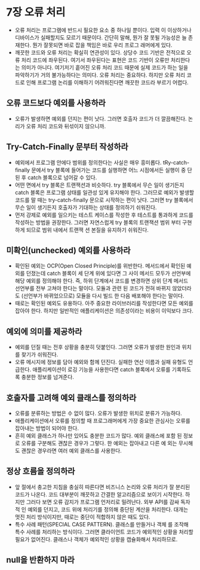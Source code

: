 # 7장 오류 처리

- 오류 처리는 프로그램에 반드시 필요한 요소 중 하나일 뿐이다. 입력 이 이상하거나 디바이스가 실패할지도 모르기 때문이다. 간단히 말해, 뭔가 잘 못될 가능성은 늘 존재한다. 뭔가 잘못되면 바로 잡을 책임은 바로 우리 프로그 래머에게 있다.
- 깨끗한 코드와 오류 처리는 확실히 연관성이 있다. 상당수 코드 기반은 전적으로 오류 처리 코드에 좌우된다. 여기서 좌우된다는 표현은 코드 기반이 오류만 처리한다는 의미가 아니다. 여기저기 흩어진 오류 처리 코드 때문에 실제 코드가 하는 일을 파악하기가 거의 불가능하다는 의미다. 오류 처리는 중요하다. 하지만 오류 처리 코드로 인해 프로그램 논리를 이해하기 어려워진다면 깨끗한 코드라 부르기 어렵다.

## 오류 코드보다 예외를 사용하라

- 오류가 발생하면 예외를 던지는 편이 낫다. 그러면 호출자 코드가 더 깔끔해진다. 논리가 오류 처리 코드와 뒤섞이지 않으니까.

## Try-Catch-Finally 문부터 작성하라

- 예외에서 프로그램 안에다 범위를 정의한다는 사실은 매우 흥미롭다. tRy-catch-finally 문에서 try 블록에 들어가는 코드를 실행하면 어느 시점에서든 실행이 중 단된 후 catch 블록으로 넘어갈 수 있다.
- 어떤 면에서 try 블록은 트랜잭션과 비슷하다. try 블록에서 무슨 일이 생기든지 catch 블록은 프로그램 상태를 일관성 있게 유지해야 한다. 그러므로 예외가 발생할 코드를 말 때는 try-catch-finally 문으로 시작하는 편이 낫다. 그러면 try 블록에서 무슨 일이 생기든지 호출자가 기대하는 상태를 정의하기 쉬워진다.
- 먼저 강제로 예외를 일으키는 테스트 케이스를 작성한 후 테스트를 통과하게 코드를 작성하는 방법을 권장한다. 그러면 자연스럽게 try 블록의 트랜잭션 범위 부터 구현하게 되므로 범위 내에서 트랜잭 션 본질을 유지하기 쉬워진다.

## 미확인(unchecked) 예외를 사용하라

- 확인된 예외는 OCP(Open Closed Principle)를 위반한다. 메서드에서 확인된 예외를 던졌는데 catch 블록이 세 단계 위에 있다면 그 사이 메서드 모두가 선언부에 해당 예외를 정의해야 한다. 즉, 하위 단계에서 코드를 변경하면 상위 단계 메서드 선언부를 전부 고쳐야 한다는 말이다. 모듈과 관련 된 코드가 전혀 바뀌지 않았더라도 (선언부가 바뀌었으므로) 모듈을 다시 빌드 한 다음 배포해야 한다는 말이다.
- 때로는 확인된 예외도 유용하다. 아주 중요한 라이브러리를 작성한다면 모든 예외를 잡아야 한다. 하지만 일반적인 애플리케이션은 의존성이라는 비용이 이익보다 크다.

## 예외에 의미를 제공하라

- 예외를 던질 때는 전후 상황을 충분히 덧붙인다. 그러면 오류가 발생한 원인과 위치를 찾기가 쉬워진다.
- 오류 메시지에 정보를 담아 예외와 함께 던진다. 실패한 연산 이름과 실패 유형도 언급한다. 애플리케이션이 로깅 기능을 사용한다면 catch 블록에서 오류를 기록하도록 충분한 정보를 넘겨준다.

## 호출자를 고려해 예외 클래스를 정의하라

- 오류를 분류하는 방법은 수 없이 많다. 오류가 발생한 위치로 분류가 가능하다.
- 애플리케이션에서 오류를 정의할 때 프로그래머에게 가장 중요한 관심사는 오류를 잡아내는 방법이 되어야 한다.
- 흔히 예외 클래스가 하나만 있어도 충분한 코드가 많다. 예외 클래스에 포함 된 정보로 오류를 구분해도 괜찮은 경우가 그렇다. 한 예외는 잡아내고 다른 예 외는 무시해도 괜찮은 경우라면 여러 예외 클래스를 사용한다.

## 정상 흐름을 정의하라

- 앞 절에서 충고한 지침을 충실히 따른다면 비즈니스 논리와 오류 처리가 잘 분리된 코드가 나온다. 코드 대부분이 깨끗하고 간결한 알고리즘으로 보이기 시작한다. 하지만 그러다 보면 오류 감지가 프로그램 언저리로 밀려난다. 외부 API를 감싸 독자적 인 예외를 던지고, 코드 위에 처리기를 정의해 중단된 계산을 처리한다. 대개는 멋진 처리 방식이지만, 때로는 중단이 적합하지 않은 때도 있다.
- 특수 사례 패턴(SPECIAL CASE PATTERN). 클래스를 만들거나 객체 를 조작해 특수 사례를 처리하는 방식이다. 그러면 클라이언트 코드가 예외적인 상황을 처리할 필요가 없어진다. 클래스나 객체가 예외적인 상황을 캡슐화해서 처리하므로.

## null을 반환하지 마라
